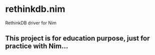 # rethinkdb.nim
RethinkDB driver for Nim

## This project is for education purpose, just for practice with Nim...
